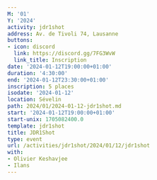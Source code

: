 ```yaml
---
M: '01'
Y: '2024'
activity: jdr1shot
address: Av. de Tivoli 74, Lausanne
buttons:
- icon: discord
  link: https://discord.gg/7FG3WvW
  link_title: Inscription
date: '2024-01-12T19:00:00+01:00'
duration: '4:30:00'
end: '2024-01-12T23:30:00+01:00'
inscription: 5 places
isodate: '2024-01-12'
location: Sévelin
path: 2024/01/2024-01-12-jdr1shot.md
start: '2024-01-12T19:00:00+01:00'
start-unix: 1705082400.0
template: jdr1shot
title: JDR1Shot
type: event
url: /activities/jdr1shot/2024/01/12/jdr1shot
with:
- Olivier Keshavjee
- Ilans
---
```


